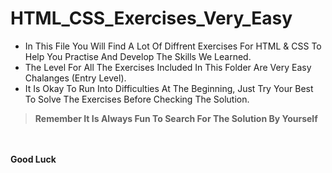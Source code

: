 # HTML_CSS_Exercises_Very_Easy

- In This File You Will Find A Lot Of Diffrent Exercises For HTML & CSS To Help You Practise And Develop The Skills We Learned.
- The Level For All The Exercises Included In This Folder Are Very Easy Chalanges (Entry Level).
- It Is Okay To Run Into Difficulties At The Beginning, Just Try Your Best To Solve The Exercises Before Checking The Solution.
 >**Remember It Is Always Fun To Search For The Solution By Yourself**
 
  <br> <br> 
  **Good Luck**
